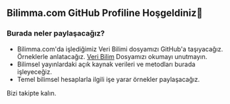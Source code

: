 ## Bilimma.com GitHub Profiline Hoşgeldiniz👋

### Burada neler paylaşacağız? 

- Bilimma.com'da işlediğimiz Veri Bilimi dosyamızı GitHub'a taşıyacağız. Örneklerle anlatacağız. [Veri Bilim](https://www.bilimma.com/veri-bilimine-adim-adim-kaynaklarla-dolu-baslangic-kiti/) Dosyamızı okumayı unutmayın. 
- Bilimsel yayınlardaki açık kaynak verileri ve metodları burada işleyeceğiz.
- Temel bilimsel hesaplarla ilgili işe yarar örnekler paylaşacağız.

Bizi takipte kalın. 
